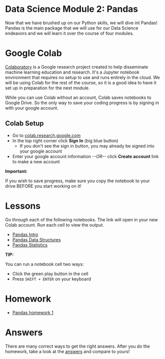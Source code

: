 # Data Science Module 2: Pandas

Now that we have brushed up on our Python skills, we will dive int Pandas! Pandas is the main package that we will use for our Data Science endeavors and we will learn it over the course of four modules.

# Google Colab

[Colaboratory](https://colab.research.google.com/) is a Google research project created to help disseminate machine learning education and research. It's a Jupyter notebook environment that requires no setup to use and runs entirely in the cloud. We will be using Colab for the rest of the course, so it is a good idea to have it set up in preparation for the next module.

While you can use Colab without an account, Colab saves notebooks to Google Drive. So the only way to save your coding progress is by signing in with your google account.

## Colab Setup

- Go to [colab.research.google.com](https://colab.research.google.com/)
- In the top right corner click **Sign In** (big blue button)
  - If you don't see the sign in button, you may already be signed into your google account
- Enter your google account information *--OR--* click **Create account** link to make a new account

**Important:**

If you wish to save progress, make sure you copy the notebook to your drive BEFORE you start working on it!

# Lessons

Go through each of the following notebooks. The link will open in your new Colab account. Run each cell to view the output.

- [Pandas Intro](https://colab.research.google.com/github/richard-alexander/Data_Science_Course/blob/master/Pandas/Pandas_0_Intro.ipynb)
- [Pandas Data Structures](https://colab.research.google.com/github/richard-alexander/Data_Science_Course/blob/master/Pandas/Pandas_1_Data_Structure.ipynb)
- [Pandas Statistics](https://colab.research.google.com/github/richard-alexander/Data_Science_Course/blob/master/Pandas/Pandas_2_Statistics.ipynb)

**TIP:**

You can run a notebook cell two ways:
- Click the green play button in the cell
- Press `SHIFT + ENTER` on your keyboard

# Homework

- [Pandas homework 1](https://colab.research.google.com/github/richard-alexander/Data_Science_Course/blob/master/Pandas/Homework1.ipynb)


# Answers

There are many correct ways to get the right answers. After you do the homework, take a look at the [answers](https://colab.research.google.com/github/richard-alexander/Data_Science_Course/blob/master/Pandas/Answers/Homework1_answers.ipynb) and compare to yours!
